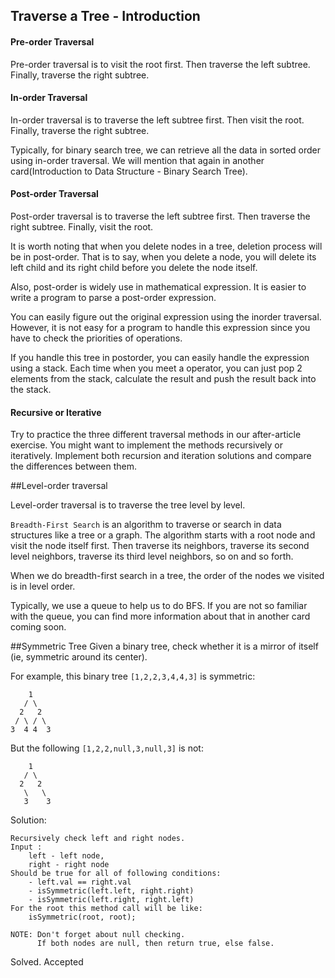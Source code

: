 ## Traverse a Tree - Introduction
#### Pre-order Traversal
Pre-order traversal is to visit the root first. Then traverse the left subtree. Finally, traverse the right subtree.

#### In-order Traversal
In-order traversal is to traverse the left subtree first. Then visit the root. Finally, traverse the right subtree.

Typically, for binary search tree, we can retrieve all the data in sorted order using in-order traversal. We will mention that again in another card(Introduction to Data Structure - Binary Search Tree).

#### Post-order Traversal
Post-order traversal is to traverse the left subtree first. Then traverse the right subtree. Finally, visit the root.

It is worth noting that when you delete nodes in a tree, deletion process will be in post-order. That is to say, when you delete a node, you will delete its left child and its right child before you delete the node itself.

Also, post-order is widely use in mathematical expression. It is easier to write a program to parse a post-order expression.

You can easily figure out the original expression using the inorder traversal. However, it is not easy for a program to handle this expression since you have to check the priorities of operations.

If you handle this tree in postorder, you can easily handle the expression using a stack. Each time when you meet a operator, you can just pop 2 elements from the stack, calculate the result and push the result back into the stack.

#### Recursive or Iterative
Try to practice the three different traversal methods in our after-article exercise. You might want to implement the methods recursively or iteratively. Implement both recursion and iteration solutions and compare the differences between them.

##Level-order traversal

Level-order traversal is to traverse the tree level by level.

`Breadth-First Search` is an algorithm to traverse or search in data structures like a tree or a graph. The algorithm starts with a root node and visit the node itself first. Then traverse its neighbors, traverse its second level neighbors, traverse its third level neighbors, so on and so forth.

When we do breadth-first search in a tree, the order of the nodes we visited is in level order.

Typically, we use a queue to help us to do BFS. If you are not so familiar with the queue, you can find more information about that in another card coming soon.



##Symmetric Tree
Given a binary tree, check whether it is a mirror of itself (ie, symmetric around its center).

For example, this binary tree `[1,2,2,3,4,4,3]` is symmetric:

        1
       / \
      2   2
     / \ / \
    3  4 4  3
But the following `[1,2,2,null,3,null,3]` is not:

        1
       / \
      2   2
       \   \
       3    3

Solution:

    Recursively check left and right nodes.
    Input : 
        left - left node,
        right - right node
    Should be true for all of following conditions: 
        - left.val == right.val
        - isSymmetric(left.left, right.right)
        - isSymmetric(left.right, right.left)
    For the root this method call will be like:
        isSymmetric(root, root);
        
    NOTE: Don't forget about null checking.
          If both nodes are null, then return true, else false.

Solved. Accepted